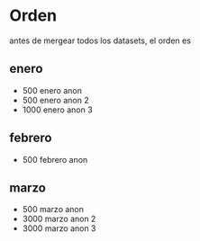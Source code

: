 # Orden
antes de mergear todos los datasets, el orden es


## enero
* 500 enero anon
* 500 enero anon 2
* 1000 enero anon 3

## febrero
* 500 febrero anon

## marzo
* 500 marzo anon
* 3000 marzo anon 2
* 3000 marzo anon 3
